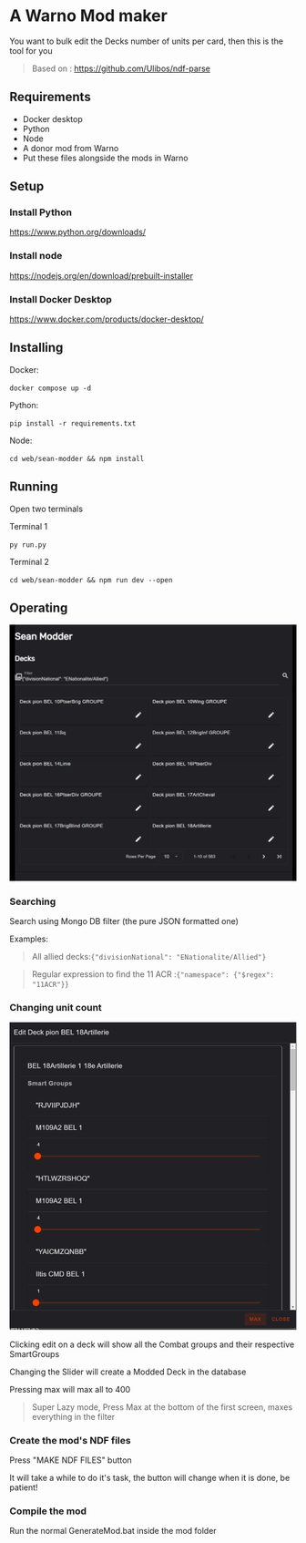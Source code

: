 # A Warno Mod maker

You want to bulk edit the Decks number of units per card, then this is the tool for you

> Based on : https://github.com/Ulibos/ndf-parse

## Requirements

- Docker desktop
- Python
- Node
- A donor mod from Warno
- Put these files alongside the mods in Warno

## Setup

### Install Python
https://www.python.org/downloads/

### Install node
https://nodejs.org/en/download/prebuilt-installer


### Install Docker Desktop
https://www.docker.com/products/docker-desktop/

## Installing

Docker: 

`docker compose up -d`

Python:

`pip install -r requirements.txt`

Node:

`cd web/sean-modder && npm install`

## Running

Open two terminals 

Terminal 1

`py run.py`

Terminal 2

`cd web/sean-modder && npm run dev --open`


## Operating

![alt text](docs/image.png)

### Searching

Search using Mongo DB filter (the pure JSON formatted one)

Examples:

> All allied decks:`{"divisionNational": "ENationalite/Allied"}` 

> Regular expression to find the 11 ACR :`{"namespace": {"$regex": "11ACR"}}` 

### Changing unit count

![alt text](docs/dialog.png)

Clicking edit on a deck will show all the Combat groups and their respective SmartGroups

Changing the Slider will create a Modded Deck in the database

Pressing max will max all to 400

> Super Lazy mode, Press Max at the bottom of the first screen, maxes everything in the filter

### Create the mod's NDF files

Press "MAKE NDF FILES" button

It will take a while to do it's task, the button will change when it is done, be patient!

### Compile the mod

Run the normal GenerateMod.bat inside the mod folder